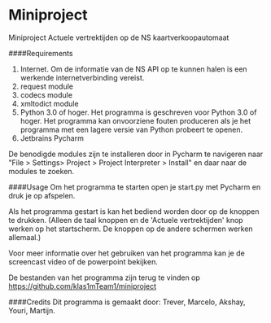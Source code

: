 # Miniproject
Miniproject Actuele vertrektijden op de NS kaartverkoopautomaat

####Requirements
1. Internet. Om de informatie van de NS API op te kunnen halen is een werkende internetverbinding vereist.
2. request module
3. codecs module
4. xmltodict module
5. Python 3.0 of hoger. Het programma is geschreven voor Python 3.0 of hoger. Het programma kan onvoorziene fouten produceren als je het programma met een lagere versie van Python probeert te openen.
6. Jetbrains Pycharm

De benodigde modules zijn te installeren door in Pycharm te navigeren naar "File > Settings> Project > Project Interpreter > Install" en daar naar de modules te zoeken.


####Usage
Om het programma te starten open je start.py met Pycharm en druk je op afspelen.

Als het programma gestart is kan het bediend worden door op de knoppen te drukken.
(Alleen de taal knoppen en de 'Actuele vertrektijden' knop werken op het startscherm. De knoppen op de andere schermen werken allemaal.)

Voor meer informatie over het gebruiken van het programma kan je de screencast video of de powerpoint bekijken.

De bestanden van het programma zijn terug te vinden op https://github.com/klas1mTeam1/miniproject

####Credits
Dit programma is gemaakt door:
Trever, 
Marcelo, 
Akshay, 
Youri, 
Martijn.
